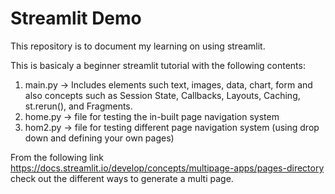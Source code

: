 # Streamlit Demo

This repository is to document my learning on using streamlit.

This is basicaly a beginner streamlit tutorial with the following contents:

1. main.py -> Includes elements such text, images, data, chart, form and also concepts such as Session State, Callbacks, Layouts, Caching, st.rerun(), and Fragments.
2. home.py -> file for testing the in-built page navigation system
3. hom2.py -> file for testing different page navigation system (using drop down and defining your own pages)


From the following link https://docs.streamlit.io/develop/concepts/multipage-apps/pages-directory
check out the different ways to generate a multi page.
